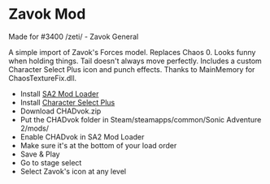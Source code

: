 # Zavok Mod
Made for #3400 /zeti/ - Zavok General

A simple import of Zavok's Forces model. Replaces Chaos 0. Looks funny when holding things. Tail doesn't always move perfectly. Includes a custom Character Select Plus icon and punch effects. Thanks to MainMemory for ChaosTextureFix.dll.

- Install [SA2 Mod Loader](https://gamebanana.com/tools/6333)
- Install [Character Select Plus](https://gamebanana.com/guis/35023)
- Download CHADvok.zip
- Put the CHADvok folder in Steam/steamapps/common/Sonic Adventure 2/mods/
- Enable CHADvok in SA2 Mod Loader
- Make sure it's at the bottom of your load order
- Save & Play
- Go to stage select
- Select Zavok's icon at any level
